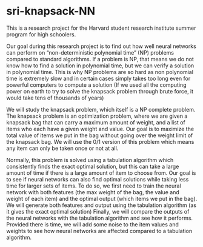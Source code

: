 # sri-knapsack-NN
This is a research project for the Harvard student research institute summer program for high schoolers.

Our goal during this research project is to find out how well neural networks can perform on “non-deterministic polynomial time” (NP) problems compared to standard algorithms. 
If a problem is NP, that means we do not know how to find a solution in polynomial time, but we can verify a solution in polynomial time. 
This is why NP problems are so hard as non polynomial time is extremely slow and in certain cases simply takes too long even for powerful computers to compute a solution 
(If we used all the computing power on earth to try to solve the knapsack problem through brute force, it would take tens of thousands of years)

We will study the knapsack problem, which itself is a NP complete problem.
The knapsack problem is an optimization problem, where we are given a knapsack bag that can carry a maximum amount of weight, and a list of items who each have a given weight and value. 
Our goal is to maximize the total value of items we put in the bag without going over the weight limit of the knapsack bag.
We will use the 0/1 version of this problem which means any item can only be taken once or not at all.

Normally, this problem is solved using a tabulation algorithm which consistently finds the exact optimal solution, 
but this can take a large amount of time if there is a large amount of item to choose from. 
Our goal is to see if neural networks can also find optimal solutions while taking less time for larger sets of items. 
To do so, we first need to train the neural network with both features (the max weight of the bag, the value and weight of each item) and the optimal output (which items we put in the bag).
We will generate both features and output using the tabulation algorithm (as it gives the exact optimal solution)
Finally, we will compare the outputs of the neural networks with the tabulation algorithm and see how it performs.
Provided there is time, we will  add some noise to the item values and weights to see how neural networks are affected compared to a tabulation algorithm. 
